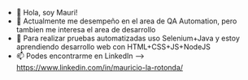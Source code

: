 - 👋 Hola, soy Mauri!
- 👀 Actualmente me desempeño en el area de QA Automation, pero tambien me interesa el area de desarrollo
- 🌱 Para realizar pruebas automatizadas uso Selenium+Java y estoy aprendiendo desarrollo web con HTML+CSS+JS+NodeJS
- 📫 Podes encontrarme en LinkedIn --> https://www.linkedin.com/in/mauricio-la-rotonda/
